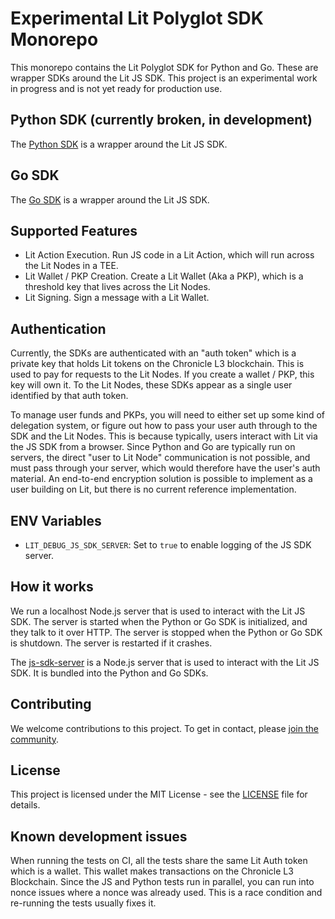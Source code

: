 # Experimental Lit Polyglot SDK Monorepo

This monorepo contains the Lit Polyglot SDK for Python and Go. These are wrapper SDKs around the Lit JS SDK. This project is an experimental work in progress and is not yet ready for production use.

## Python SDK (currently broken, in development)

The [Python SDK](./python/README.md) is a wrapper around the Lit JS SDK.

## Go SDK

The [Go SDK](./go/lit_go_sdk/README.md) is a wrapper around the Lit JS SDK.

## Supported Features

- Lit Action Execution. Run JS code in a Lit Action, which will run across the Lit Nodes in a TEE.
- Lit Wallet / PKP Creation. Create a Lit Wallet (Aka a PKP), which is a threshold key that lives across the Lit Nodes.
- Lit Signing. Sign a message with a Lit Wallet.

## Authentication

Currently, the SDKs are authenticated with an "auth token" which is a private key that holds Lit tokens on the Chronicle L3 blockchain. This is used to pay for requests to the Lit Nodes. If you create a wallet / PKP, this key will own it. To the Lit Nodes, these SDKs appear as a single user identified by that auth token.

To manage user funds and PKPs, you will need to either set up some kind of delegation system, or figure out how to pass your user auth through to the SDK and the Lit Nodes. This is because typically, users interact with Lit via the JS SDK from a browser. Since Python and Go are typically run on servers, the direct "user to Lit Node" communication is not possible, and must pass through your server, which would therefore have the user's auth material. An end-to-end encryption solution is possible to implement as a user building on Lit, but there is no current reference implementation.

## ENV Variables

- `LIT_DEBUG_JS_SDK_SERVER`: Set to `true` to enable logging of the JS SDK server.

## How it works

We run a localhost Node.js server that is used to interact with the Lit JS SDK. The server is started when the Python or Go SDK is initialized, and they talk to it over HTTP. The server is stopped when the Python or Go SDK is shutdown. The server is restarted if it crashes.

The [js-sdk-server](./js-sdk-server/README.md) is a Node.js server that is used to interact with the Lit JS SDK. It is bundled into the Python and Go SDKs.

## Contributing

We welcome contributions to this project. To get in contact, please [join the community](https://developer.litprotocol.com/support/intro).

## License

This project is licensed under the MIT License - see the [LICENSE](LICENSE) file for details.

## Known development issues

When running the tests on CI, all the tests share the same Lit Auth token which is a wallet. This wallet makes transactions on the Chronicle L3 Blockchain. Since the JS and Python tests run in parallel, you can run into nonce issues where a nonce was already used. This is a race condition and re-running the tests usually fixes it.

